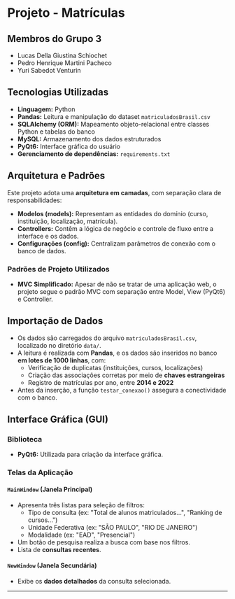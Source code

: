 # Projeto - Matrículas

## Membros do Grupo 3
- Lucas Della Giustina Schiochet
- Pedro Henrique Martini Pacheco
- Yuri Sabedot Venturin  

## Tecnologias Utilizadas

- **Linguagem:** Python  
- **Pandas:** Leitura e manipulação do dataset `matriculadosBrasil.csv`  
- **SQLAlchemy (ORM):** Mapeamento objeto-relacional entre classes Python e tabelas do banco  
- **MySQL:** Armazenamento dos dados estruturados  
- **PyQt6:** Interface gráfica do usuário  
- **Gerenciamento de dependências:** `requirements.txt`


## Arquitetura e Padrões

Este projeto adota uma **arquitetura em camadas**, com separação clara de responsabilidades:

- **Modelos (models):** Representam as entidades do domínio (curso, instituição, localização, matrícula).
- **Controllers:** Contêm a lógica de negócio e controle de fluxo entre a interface e os dados.
- **Configurações (config):** Centralizam parâmetros de conexão com o banco de dados.

### Padrões de Projeto Utilizados

- **MVC Simplificado:** Apesar de não se tratar de uma aplicação web, o projeto segue o padrão MVC com separação entre Model, View (PyQt6) e Controller.

## Importação de Dados

- Os dados são carregados do arquivo `matriculadosBrasil.csv`, localizado no diretório `data/`.
- A leitura é realizada com **Pandas**, e os dados são inseridos no banco **em lotes de 1000 linhas**, com:
  - Verificação de duplicatas (instituições, cursos, localizações)
  - Criação das associações corretas por meio de **chaves estrangeiras**
  - Registro de matrículas por ano, entre **2014 e 2022**
- Antes da inserção, a função `testar_conexao()` assegura a conectividade com o banco.

## Interface Gráfica (GUI)

### Biblioteca

- **PyQt6:** Utilizada para criação da interface gráfica.

### Telas da Aplicação

#### `MainWindow` (Janela Principal)

- Apresenta três listas para seleção de filtros:
  - Tipo de consulta (ex: "Total de alunos matriculados...", "Ranking de cursos...")
  - Unidade Federativa (ex: "SÃO PAULO", "RIO DE JANEIRO")
  - Modalidade (ex: "EAD", "Presencial")
- Um botão de pesquisa realiza a busca com base nos filtros.
- Lista de **consultas recentes**.

#### `NewWindow` (Janela Secundária)

- Exibe os **dados detalhados** da consulta selecionada.

---
